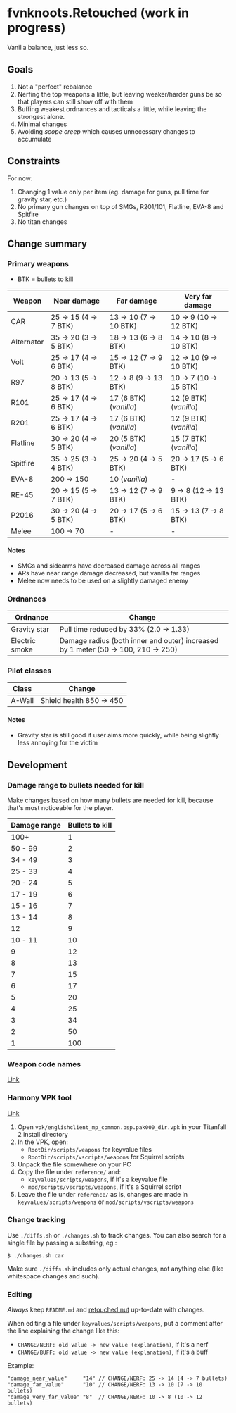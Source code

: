 fvnknoots.Retouched (work in progress)
================================================================================

Vanilla balance, just less so.

Goals
--------------------------------------------------------------------------------

  1. Not a "perfect" rebalance
  2. Nerfing the top weapons a little, but leaving weaker/harder guns be so that players can still show off with them
  3. Buffing weakest ordnances and tacticals a little, while leaving the strongest alone.
  4. Minimal changes
  5. Avoiding _scope creep_ which causes unnecessary changes to accumulate

Constraints
--------------------------------------------------------------------------------

For now:

  1. Changing 1 value only per item (eg. damage for guns, pull time for gravity star, etc.)
  2. No primary gun changes on top of SMGs, R201/101, Flatline, EVA-8 and Spitfire
  3. No titan changes

Change summary
--------------------------------------------------------------------------------

### Primary weapons

  * BTK = bullets to kill

| Weapon     | Near damage           | Far damage             | Very far damage        |
|------------|-----------------------|------------------------|------------------------|
| CAR        | 25 -> 15 (4 -> 7 BTK) | 13 -> 10 (7 -> 10 BTK) | 10 -> 9 (10 -> 12 BTK) |
| Alternator | 35 -> 20 (3 -> 5 BTK) | 18 -> 13 (6 -> 8 BTK)  | 14 -> 10 (8 -> 10 BTK) |
| Volt       | 25 -> 17 (4 -> 6 BTK) | 15 -> 12 (7 -> 9 BTK)  | 12 -> 10 (9 -> 10 BTK) |
| R97        | 20 -> 13 (5 -> 8 BTK) | 12 -> 8 (9 -> 13 BTK)  | 10 -> 7 (10 -> 15 BTK) |
| R101       | 25 -> 17 (4 -> 6 BTK) | 17 (6 BTK) (_vanilla_) | 12 (9 BTK) (_vanilla_) |
| R201       | 25 -> 17 (4 -> 6 BTK) | 17 (6 BTK) (_vanilla_) | 12 (9 BTK) (_vanilla_) |
| Flatline   | 30 -> 20 (4 -> 5 BTK) | 20 (5 BTK) (_vanilla_) | 15 (7 BTK) (_vanilla_) |
| Spitfire   | 35 -> 25 (3 -> 4 BTK) | 25 -> 20 (4 -> 5 BTK)  | 20 -> 17 (5 -> 6 BTK)  |
| EVA-8      | 200 -> 150            | 10 (_vanilla_)         | -                      |
| RE-45      | 20 -> 15 (5 -> 7 BTK) | 13 -> 12 (7 -> 9  BTK) | 9  -> 8 (12 -> 13 BTK) |
| P2016      | 30 -> 20 (4 -> 5 BTK) | 20 -> 17 (5 -> 6  BTK) | 15 -> 13  (7 -> 8 BTK) |
| Melee      | 100 -> 70             | -                      | -                      |

#### Notes

  * SMGs and sidearms have decreased damage across all ranges
  * ARs have near range damage decreased, but vanilla far ranges
  * Melee now needs to be used on a slightly damaged enemy

### Ordnances

| Ordnance       | Change                                                                            |
|----------------|-----------------------------------------------------------------------------------|
| Gravity star   | Pull time reduced by 33% (2.0 -> 1.33)                                            |
| Electric smoke | Damage radius (both inner and outer) increased by 1 meter (50 -> 100, 210 -> 250) |

### Pilot classes

| Class  | Change                   |
|--------|--------------------------|
| A-Wall | Shield health 850 -> 450 |

#### Notes

  * Gravity star is still good if user aims more quickly, while being slightly less annoying for the victim

Development
--------------------------------------------------------------------------------

### Damage range to bullets needed for kill

Make changes based on how many bullets are needed for kill,
because that's most noticeable for the player.

| Damage range | Bullets to kill |
|--------------|-----------------|
| 100+         | 1               |
| 50 - 99      | 2               |
| 34 - 49      | 3               |
| 25 - 33      | 4               |
| 20 - 24      | 5               |
| 17 - 19      | 6               |
| 15 - 16      | 7               |
| 13 - 14      | 8               |
| 12           | 9               |
| 10 - 11      | 10              |
| 9            | 12              |
| 8            | 13              |
| 7            | 15              |
| 6            | 17              |
| 5            | 20              |
| 4            | 25              |
| 3            | 34              |
| 2            | 50              |
| 1            | 100             |


### Weapon code names

[Link](https://r2northstar.gitbook.io/r2northstar-wiki/hosting-a-server-with-northstar/dedicated-server#weapons)

### Harmony VPK tool

[Link](https://github.com/harmonytf/HarmonyVPKTool/releases/tag/1.2.0)

  1. Open `vpk/englishclient_mp_common.bsp.pak000_dir.vpk` in your Titanfall 2 install directory
  2. In the VPK, open:
     - `RootDir/scripts/weapons` for keyvalue files
     - `RootDir/scripts/vscripts/weapons` for Squirrel scripts
  3. Unpack the file somewhere on your PC
  4. Copy the file under `reference/` and:
     - `keyvalues/scripts/weapons`, if it's a keyvalue file
     - `mod/scripts/vscripts/weapons`, if it's a Squirrel script
  5. Leave the file under `reference/` as is, changes are made in `keyvalues/scripts/weapons` or `mod/scripts/vscripts/weapons`

### Change tracking

Use `./diffs.sh` or `./changes.sh` to track changes. You can also search for a single file
by passing a substring, eg.:

    $ ./changes.sh car

Make sure `./diffs.sh` includes only actual changes, not anything else (like whitespace changes and such).

### Editing

_Always_ keep `README.md` and [retouched.nut](./mod/scripts/vscripts/retouched.nut)
up-to-date with changes.

When editing a file under `keyvalues/scripts/weapons`, put a comment after the line explaining
the change like this:

  * `CHANGE/NERF: old value -> new value (explanation)`, if it's a nerf
  * `CHANGE/BUFF: old value -> new value (explanation)`, if it's a buff

Example:

```
"damage_near_value"     "14" // CHANGE/NERF: 25 -> 14 (4 -> 7 bullets)
"damage_far_value"      "10" // CHANGE/NERF: 13 -> 10 (7 -> 10 bullets)
"damage_very_far_value" "8"  // CHANGE/NERF: 10 -> 8 (10 -> 12 bullets)
```
